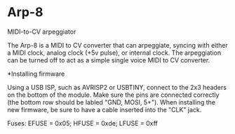# Arp-8
MIDI-to-CV arpeggiator

The Arp-8 is a MIDI to CV converter that can arpeggiate, syncing with either a MIDI clock, analog clock (+5v pulse), or
internal clock. The arpeggiation can be turned off to act as a simple single voice MIDI to CV converter.

*Installing firmware

Using a USB ISP, such as AVRISP2 or USBTINY, connect to the 2x3 headers on the bottom of the module. Make sure the pins are connected correctly (the bottom row should be labled "GND, MOSI, 5+"). When installing the new firmware, be sure to have a cable inserted into the "CLK" jack.

Fuses: EFUSE = 0x05;  HFUSE = 0xde; LFUSE = 0xff

